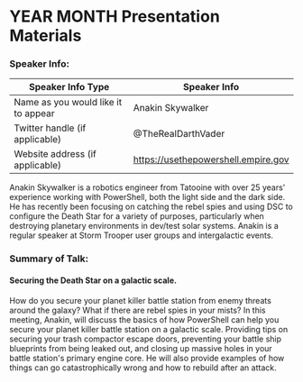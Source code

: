 <!-- Make sure to change the year and month below. -->

# YEAR MONTH Presentation Materials

### Speaker Info:

<!-- Feel free to add as many or as few rows in the speaker info table below as you like. We do need your name of course, even if it's not your real name. -->

Speaker Info Type                   | Speaker Info
----------------------------------- | ------------
Name as you would like it to appear | Anakin Skywalker
Twitter handle (if applicable)      | @TheRealDarthVader
Website address (if applicable)     | https://usethepowershell.empire.gov

<!-- If you are comfortable with it, please provide a short description of your background. -->

Anakin Skywalker is a robotics engineer from Tatooine with over 25 years' experience working with PowerShell, both the light side and the dark side. He has recently been focusing on catching the rebel spies and using DSC to configure the Death Star for a variety of purposes, particularly when destroying planetary environments in dev/test solar systems. Anakin is a regular speaker at Storm Trooper user groups and intergalactic events.

### Summary of Talk:

<!-- Synopsis -->

#### Securing the Death Star on a galactic scale.

<!-- Give us a brief summary of what you covered in your presentation. This text will be what people will see when they browse to your presentation. -->

How do you secure your planet killer battle station from enemy threats around the galaxy? What if there are rebel spies in your mists? In this meeting, Anakin, will discuss the basics of how PowerShell can help you secure your planet killer battle station on a galactic scale. Providing tips on securing your trash compactor escape doors, preventing your battle ship blueprints from being leaked out, and closing up massive holes in your battle station's primary engine core. He will also provide examples of how things can go catastrophically wrong and how to rebuild after an attack.

<!--

Store you files in a folder with the date as the name in MM-dd format (02-27).

Feel free to add any additional content you may want to include. Some possible suggestions include:

- Slide deck of presentation.
- Supporting files (scripts you ran).
- List of resources/websites you may have mentioned.
- README.md markdown file briefly describing your content/presentation.

-->
